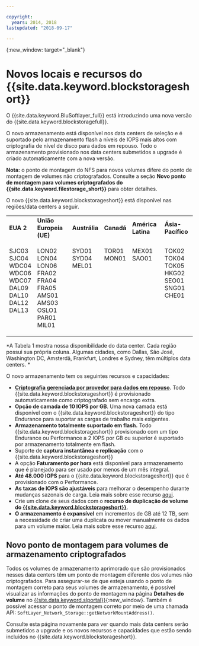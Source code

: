 ```yaml
---

copyright:
  years: 2014, 2018
lastupdated: "2018-09-17"

---
```

{:new_window: target="_blank"}

# Novos locais e recursos do {{site.data.keyword.blockstorageshort}}

O {{site.data.keyword.BluSoftlayer_full}} está introduzindo uma nova versão do
{{site.data.keyword.blockstoragefull}}.

O novo armazenamento está disponível nos data centers de seleção e é suportado pelo armazenamento
flash a níveis de IOPS mais altos com criptografia de nível de disco para dados em repouso. Todo o armazenamento provisionado nos data centers submetidos a upgrade é criado automaticamente com a nova versão.

**Nota:** o ponto de montagem do NFS para novos volumes difere do ponto de montagem de volumes não criptografados. Consulte a seção **Novo ponto de montagem para volumes criptografados do {{site.data.keyword.filestorage_short}}** para obter detalhes.

O novo {{site.data.keyword.blockstorageshort}} está disponível nas regiões/data centers a seguir.
<table role="presentation">
	 <tr>
	   <td><strong>EUA 2</strong></td>
	   <td><strong>União Europeia (UE)</strong></td>
	   <td><strong>Austrália</strong></td>
	   <td><strong>Canadá</strong></td>
	   <td><strong>América Latina</strong></td>
	   <td><strong>Ásia-Pacífico</strong></td>
	</tr>
	<tr>
	   <td><p>SJC03<br />
		SJC04<br />
		WDC04<br />
		WDC06<br />
		WDC07<br />
		DAL09<br />
		DAL10<br />
		DAL12<br />
		DAL13<br /><br /><br /></p>
	   </td>
	   <td><p>LON02<br />
		LON04<br />
		LON06<br />
		FRA02<br />
		FRA04<br />
		FRA05<br />
		AMS01<br />
		AMS03<br />
		OSLO1<br />
		PAR01<br />
		MIL01</p>
            </td>
	    <td><p>SYD01<br />
		SYD04<br />
		MEL01<br /><br /><br /><br /><br /><br /><br /><br /><br /></p>
	    </td>
	    <td><p>TOR01<br />
		MON01<br /><br /><br /><br /><br /><br /><br /><br /><br /><br /></p>
	    </td>
	    <td><p>MEX01<br />SAO01<br /><br /><br /><br /><br /><br /><br /><br /><br /><br /></p>
	    </td>
	    <td><p>TOK02<br />
    TOK04<br />
    TOK05<br/>
		HKG02<br />
		SEO01<br />
		SNG01<br />
		CHE01<br /><br /><br /><br /><br /></p>
	   </td>
	</tr>
</table>

*A Tabela 1 mostra nossa disponibilidade do data center. Cada região possui sua própria coluna. Algumas cidades, como Dallas, São José, Washington DC, Amsterdã, Frankfurt, Londres e Sydney, têm múltiplos data centers. *

O novo armazenamento tem os seguintes recursos e capacidades:

- **[Criptografia gerenciada por provedor para dados em repouso](block-file-storage-encryption-rest.html)**.
  Todo {{site.data.keyword.blockstorageshort}} é provisionado automaticamente como criptografado sem encargo extra.
- **Opção de camada de 10 IOPS por GB**.
  Uma nova camada está disponível com o {{site.data.keyword.blockstorageshort}} do tipo Endurance para suportar as cargas de trabalho mais exigentes.
- **Armazenamento totalmente suportado em flash.**
  Todo {{site.data.keyword.blockstorageshort}} provisionado com um tipo Endurance ou Performance a 2 IOPS por GB ou superior é suportado por armazenamento totalmente em flash.
- Suporte de **captura instantânea e replicação** com o {{site.data.keyword.blockstorageshort}}
- A opção **Faturamento por hora** está disponível para armazenamento que é planejado para ser usado por menos de um mês integral.
- **Até 48.000 IOPS** para o {{site.data.keyword.blockstorageshort}} que é provisionado com o Performance.
- **As taxas de IOPS são ajustáveis** para melhorar o desempenho durante mudanças sazonais de carga. Leia mais sobre esse recurso [aqui](adjustable-iops.html).
- Crie um clone de seus dados com o **recurso de duplicação de volume do [{{site.data.keyword.blockstorageshort}}](how-to-create-duplicate-volume.html)**.
- **O armazenamento é expansível** em incrementos de GB até 12 TB, sem a necessidade de criar uma duplicata ou mover manualmente os dados para um volume maior. Leia mais sobre esse recurso
[aqui](expandable_block_storage.html).

## Novo ponto de montagem para volumes de armazenamento criptografados

Todos os volumes de armazenamento aprimorado que são provisionados nesses data centers têm um ponto de montagem diferente dos volumes não criptografados. Para assegurar-se de que esteja usando o ponto de montagem correto para seus volumes de armazenamento, é possível visualizar as informações do ponto de montagem na página **Detalhes do volume** no [{{site.data.keyword.slportal}}](https://control.softlayer.com/){:new_window}. Também é possível acessar o ponto de montagem correto por meio de uma chamada API: `SoftLayer_Network_Storage::getNetworkMountAddress()`.

Consulte esta página novamente para ver quando mais data centers serão submetidos a upgrade e os novos recursos e capacidades que estão sendo incluídos no {{site.data.keyword.blockstorageshort}}.
